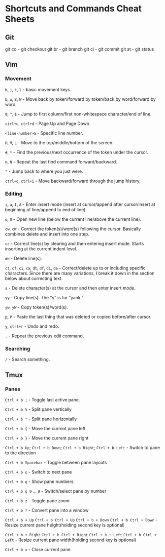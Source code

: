 # Shortcuts and Commands Cheat Sheets

## Git
git co - git checkout
git br - git branch
git ci - git commit
git st - git status

## Vim

### Movement

`h`, `j`, `k`, `l` - basic movement keys.

`b`, `w`, `B`, `W` - Move back by token/forward by token/back by word/forward by word.

`0`, `^`, `$` - Jump to first column/first non-whitespace character/end of line.

`ctrl+u`, `ctrl+d` - Page Up and Page Down.

`<line-number>G` - Specific line number.

`H`, `M`, `L` - Move to the top/middle/bottom of the screen.

`#`, `*` - Find the previous/next occurrence of the token under the cursor.

`n`, `N` - Repeat the last find command forward/backward.

`"` - Jump back to where you just were.

`ctrl+o`, `ctrl+i` - Move backward/forward through the jump history.

### Editing

`i`, `a`, `I`, `A` - Enter insert mode (insert at cursor/append after cursor/insert at beginning of line/append to end of line).

`o`, `O` - Open new line (below the current line/above the current line).

`cw`, `cW` - Correct the token(s)/word(s) following the cursor. Basically combines delete and insert into one step.

`cc` - Correct line(s) by clearing and then entering insert mode. Starts inserting at the current indent level.

`dd` - Delete line(s).

`ct`, `cf`, `ci`, `ca`;
`dt`, `df`, `di`, `da` - Correct/delete up to or including specific characters. Since there are many variations, I break it down in the section below about correcting text.

`s` - Delete character(s) at the cursor and then enter insert mode.

`yy` - Copy line(s).  The “y” is for “yank.”

`yw`, `yW` - Copy token(s)/word(s).

`p`, `P` - Paste the last thing that was deleted or copied before/after cursor.

`y`, `ctrl+r` - Undo and redo.

`.` - Repeat the previous edit command.

### Searching

`/` - Search something.

## Tmux

### Panes
`Ctrl + b ;` - Toggle last active pane.

`Ctrl + b %` - Split pane vertically

`Ctrl + b "` - Split pane horizontally

`Ctrl + b {` - Move the current pane left

`Ctrl + b }` - Move the current pane right

`Ctrl + b Up`; `Ctrl + b Down`; `Ctrl + b Right`; `Ctrl + b Left` - Switch to pane to the direction

`Ctrl + b Spacebar` - Toggle between pane layouts

`Ctrl + b o` - Switch to next pane

`Ctrl + b q` - Show pane numbers

`Ctrl + b q 0` ... `9` - Switch/select pane by number

`Ctrl + b z` - Toggle pane zoom

`Ctrl + b !` - Convert pane into a window

`Ctrl + b + Up`
`Ctrl + b Ctrl + Up`
`Ctrl + b + Down`
`Ctrl + b Ctrl + Down` - Resize current pane height(holding second key is optional)

`Ctrl + b + Right`
`Ctrl + b Ctrl + Right`
`Ctrl + b + Left`
`Ctrl + b Ctrl + Left` - Resize current pane width(holding second key is optional)

`Ctrl + b x` - Close current pane
